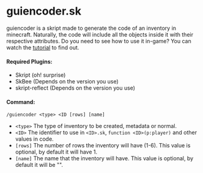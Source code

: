 # guiencoder.sk
guiencoder is a skript made to generate the code of an inventory in minecraft. Naturally, the code will include all the objects inside it with their respective attributes.
Do you need to see how to use it in-game? You can watch the <a href="https://youtu.be/NTQKm2ngiqs">tutorial</a> to find out.

#### Required Plugins:
- Skript (oh! surprise)
- SkBee (Depends on the version you use)
- skript-reflect (Depends on the version you use)

#### Command:
``/guiencoder <type> <ID [rows] [name]``
- ``<type>`` The type of inventory to be created, metadata or normal.
- ``<ID>`` The identifier to use in ``<ID>.sk``, ``function <ID>(p:player)`` and other values ​​in code.
- ``[rows]`` The number of rows the inventory will have (1-6). This value is optional, by default it will have 1.
- ``[name]`` The name that the inventory will have. This value is optional, by default it will be "".

